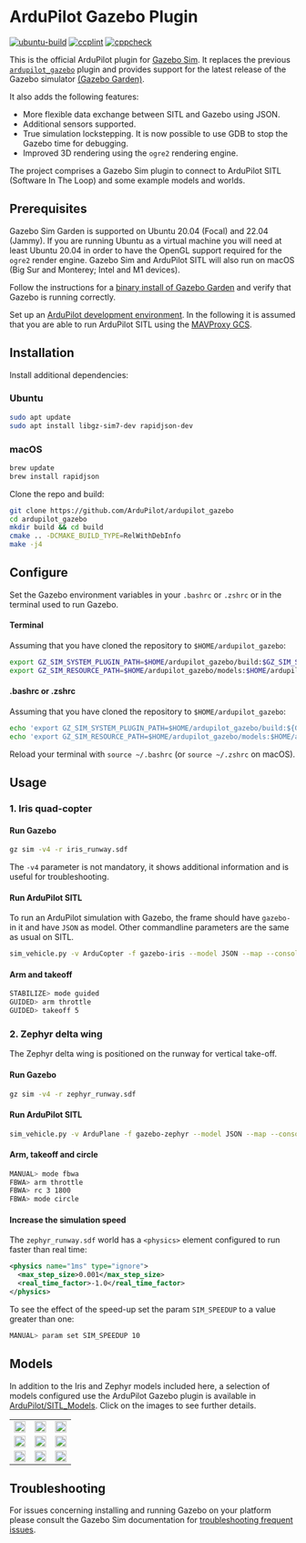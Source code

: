 # ArduPilot Gazebo Plugin

[![ubuntu-build](https://github.com/ArduPilot/ardupilot_gazebo/actions/workflows/ubuntu-build.yml/badge.svg)](https://github.com/ArduPilot/ardupilot_gazebo/actions/workflows/ubuntu-build.yml)
[![ccplint](https://github.com/ArduPilot/ardupilot_gazebo/actions/workflows/ccplint.yml/badge.svg)](https://github.com/ArduPilot/ardupilot_gazebo/actions/workflows/ccplint.yml)
[![cppcheck](https://github.com/ArduPilot/ardupilot_gazebo/actions/workflows/ccpcheck.yml/badge.svg)](https://github.com/ArduPilot/ardupilot_gazebo/actions/workflows/ccpcheck.yml)

This is the official ArduPilot plugin for [Gazebo Sim](https://gazebosim.org/home).
It replaces the previous
[`ardupilot_gazebo`](https://github.com/khancyr/ardupilot_gazebo)
plugin and provides support for the latest release of the Gazebo simulator
[(Gazebo Garden)](https://gazebosim.org/docs/garden/install).

It also adds the following features:

- More flexible data exchange between SITL and Gazebo using JSON.
- Additional sensors supported.
- True simulation lockstepping. It is now possible to use GDB to stop
  the Gazebo time for debugging.
- Improved 3D rendering using the `ogre2` rendering engine.

The project comprises a Gazebo Sim plugin to connect to ArduPilot SITL
(Software In The Loop) and some example models and worlds.

## Prerequisites

Gazebo Sim Garden is supported on Ubuntu 20.04 (Focal) and 22.04 (Jammy).
If you are running Ubuntu as a virtual machine you will need at least
Ubuntu 20.04 in order to have the OpenGL support required for the
`ogre2` render engine. Gazebo Sim and ArduPilot SITL will also run on macOS
(Big Sur and Monterey; Intel and M1 devices).

Follow the instructions for a
[binary install of Gazebo Garden](https://gazebosim.org/docs/garden/install)
and verify that Gazebo is running correctly.

Set up an [ArduPilot development environment](https://ardupilot.org/dev/index.html).
In the following it is assumed that you are able to run ArduPilot SITL using
the [MAVProxy GCS](https://ardupilot.org/mavproxy/index.html).

## Installation

Install additional dependencies:

### Ubuntu

```bash
sudo apt update
sudo apt install libgz-sim7-dev rapidjson-dev
```

### macOS

```bash
brew update
brew install rapidjson
```

Clone the repo and build:

```bash
git clone https://github.com/ArduPilot/ardupilot_gazebo
cd ardupilot_gazebo
mkdir build && cd build
cmake .. -DCMAKE_BUILD_TYPE=RelWithDebInfo
make -j4
```

## Configure

Set the Gazebo environment variables in your `.bashrc` or `.zshrc` or in 
the terminal used to run Gazebo.

#### Terminal

Assuming that you have cloned the repository to `$HOME/ardupilot_gazebo`:

```bash
export GZ_SIM_SYSTEM_PLUGIN_PATH=$HOME/ardupilot_gazebo/build:$GZ_SIM_SYSTEM_PLUGIN_PATH
export GZ_SIM_RESOURCE_PATH=$HOME/ardupilot_gazebo/models:$HOME/ardupilot_gazebo/worlds:$GZ_SIM_RESOURCE_PATH
```

#### .bashrc or .zshrc

Assuming that you have cloned the repository to `$HOME/ardupilot_gazebo`:

```bash
echo 'export GZ_SIM_SYSTEM_PLUGIN_PATH=$HOME/ardupilot_gazebo/build:${GZ_SIM_SYSTEM_PLUGIN_PATH}' >> ~/.bashrc
echo 'export GZ_SIM_RESOURCE_PATH=$HOME/ardupilot_gazebo/models:$HOME/ardupilot_gazebo/worlds:${GZ_SIM_RESOURCE_PATH}' >> ~/.bashrc
```

Reload your terminal with `source ~/.bashrc` (or `source ~/.zshrc` on macOS).

## Usage

### 1. Iris quad-copter

#### Run Gazebo

```bash
gz sim -v4 -r iris_runway.sdf
```

The `-v4` parameter is not mandatory, it shows additional information and is
useful for troubleshooting.

#### Run ArduPilot SITL

To run an ArduPilot simulation with Gazebo, the frame should have `gazebo-`
in it and have `JSON` as model. Other commandline parameters are the same
as usual on SITL.

```bash
sim_vehicle.py -v ArduCopter -f gazebo-iris --model JSON --map --console
```

#### Arm and takeoff

```bash
STABILIZE> mode guided
GUIDED> arm throttle
GUIDED> takeoff 5
```

### 2. Zephyr delta wing  

The Zephyr delta wing is positioned on the runway for vertical take-off. 

#### Run Gazebo

```bash
gz sim -v4 -r zephyr_runway.sdf
```

#### Run ArduPilot SITL

```bash
sim_vehicle.py -v ArduPlane -f gazebo-zephyr --model JSON --map --console
```

#### Arm, takeoff and circle

```bash
MANUAL> mode fbwa
FBWA> arm throttle
FBWA> rc 3 1800
FBWA> mode circle
```

#### Increase the simulation speed

The `zephyr_runway.sdf` world has a `<physics>` element configured to run
faster than real time: 

```xml
<physics name="1ms" type="ignore">
  <max_step_size>0.001</max_step_size>
  <real_time_factor>-1.0</real_time_factor>
</physics>
```

To see the effect of the speed-up set the param `SIM_SPEEDUP` to a value
greater than one:

```bash
MANUAL> param set SIM_SPEEDUP 10
```

## Models

In addition to the Iris and Zephyr models included here, a selection
of models configured use the ArduPilot Gazebo plugin is available in
[ArduPilot/SITL_Models](https://github.com/ArduPilot/SITL_Models). 
Click on the images to see further details.

<table>
<tr>
<td title="Alti Transition">
<a href="https://github.com/ArduPilot/SITL_Models/blob/master/Gazebo/docs/AltiTransition.md">
<img src="https://user-images.githubusercontent.com/24916364/150612555-958a64d4-c434-4f90-94bd-678e6b6011ec.png" width="100%" style="display: block;">
</a>
</td>
<td title="SkyCat TVBS">
<a href="https://github.com/ArduPilot/SITL_Models/blob/master/Gazebo/docs/SkyCatTVBS.md">
<img src="https://user-images.githubusercontent.com/24916364/145025150-4e7e48e1-3e83-4c83-be7b-b944db1d9152.png" width="100%" style="display: block;">
</a>
</td>
<td title="Skywalker X8">
<a href="https://github.com/ArduPilot/SITL_Models/blob/master/Gazebo/docs/SkywalkerX8.md">
<img src="https://user-images.githubusercontent.com/24916364/142733947-1a39e963-0aea-4b1b-a57b-85455b2278fe.png" width="100%" style="display: block;">
</a>
</td>
</tr>
<tr>
<td title="Quadruped">
<a href="https://github.com/ArduPilot/SITL_Models/blob/master/Gazebo/docs/Quadruped.md">
<img src="https://user-images.githubusercontent.com/24916364/144449710-5bab34b4-dabf-410f-b276-d290ddbb54b2.gif" width="100%" style="display: block;">
</a>
</td>
<td title="WildThumper">
<a href="https://github.com/ArduPilot/SITL_Models/blob/master/Gazebo/docs/WildThumper.md">
<img src="https://user-images.githubusercontent.com/24916364/144286154-231ac9b3-e54b-489f-b35e-bc2adb4b1aa0.png" width="100%" style="display: block;">
</a>
</td>
<td title="Rover Playpen">
<a href="https://github.com/ArduPilot/SITL_Models/blob/master/Gazebo/docs/RoverPlayPen.md">
<img src="https://user-images.githubusercontent.com/24916364/144513412-1b0661f1-fdf8-4aed-a745-e8bb73ffca91.jpg" width="100%" style="display: block;">
</a>
</td>
</tr>

</td>
</tr>
<tr>
<td title="Swan-K1">
<a href="https://github.com/ArduPilot/SITL_Models/blob/master/Gazebo/docs/Swan-K1.md">
<img src="https://user-images.githubusercontent.com/24916364/210408630-01e5f56d-57ba-430e-b04d-62cb8d232527.png" width="100%" style="display: block;">
</a>
</td>
<td title="Sawppy Rover">
<a href="https://github.com/ArduPilot/SITL_Models/blob/master/Gazebo/docs/Sawppy.md">
<img src="https://user-images.githubusercontent.com/24916364/210653579-e635ffc2-2962-4221-83a8-9622915a4121.png" width="100%" style="display: block;">
</a>
</td>
<td title="Hexapod Copter">
<a href="https://github.com/ArduPilot/SITL_Models/blob/master/Gazebo/docs/HexapodCopter.md">
<img src="https://user-images.githubusercontent.com/24916364/225340320-9aa31fe2-4602-4036-ba6b-491f72097c01.jpg" width="100%" style="display: block;">
</a>
</td>
</tr>

</table>

## Troubleshooting

For issues concerning installing and running Gazebo on your platform please
consult the Gazebo Sim documentation for [troubleshooting frequent issues](https://gazebosim.org/docs/garden/troubleshooting#ubuntu).
